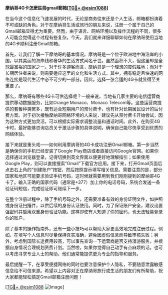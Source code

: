 **摩纳哥4G卡怎麽註冊gmail郵箱[[TG💪+ @esim1088](https://t.me/s/esim1088)]**

在当今这个信息化飞速发展的时代，无论是商务往来还是个人生活，邮箱都扮演着不可或缺的角色。对于在摩纳哥生活或旅行的朋友来说，注册一个属于自己的Gmail邮箱显得尤为重要。然而，由于语言、网络环境以及操作流程的不同，很多人可能会觉得这个过程有些复杂。今天，我们就来详细聊聊如何在摩纳哥使用当地的4G卡顺利注册Gmail邮箱。

首先，让我们了解一下摩纳哥的基本情况。摩纳哥是一个位于欧洲地中海沿岸的小国，以其美丽的海岸线和奢华的生活方式闻名于世。虽然面积不大，但这里却是全球最富裕的国家之一。对于许多游客而言，摩纳哥是一个理想的度假胜地；而对于长期居住者来说，则需要适应这里的文化和生活方式。其中，拥有稳定且快速的网络连接是现代生活中必不可少的一部分。因此，选择一张合适的4G卡就显得至关重要了。

那么，摩纳哥有哪些4G卡可供选择呢？一般来说，当地有几家主要的电信运营商提供移动数据服务，比如Orange Monaco、Monaco Telecom等。这些运营商提供的套餐种类繁多，既有适合短期用户的预付费卡，也有针对长期居民设计的后付费方案。对于初次接触摩纳哥网络环境的人来说，建议先从预付费卡开始尝试，因为这种方式更加灵活，可以根据实际需求调整流量和通话时间。此外，在购买4G卡时，最好能够咨询店员关于激活步骤的具体说明，确保自己能尽快享受到优质的网络体验。

接下来就是重头戏——如何利用摩纳哥的4G卡成功注册Gmail邮箱。第一步当然是确保你的手机已经安装了Google Play商店或者直接访问Google官网。如果你选择通过浏览器登录，记得切换到英文界面以便更好地理解指引；如果使用Google Play，则可以直接搜索“Gmail”下载官方应用。接下来，打开Gmail页面后点击右上角的“创建账户”按钮，然后按照提示填写相关信息。需要注意的是，部分国家和地区可能要求验证手机号码，这时候就需要用到我们刚刚提到的摩纳哥4G卡了。输入正确的国家代码（通常是+377）加上你的电话号码，系统会发送一条验证码短信，完成验证即可继续下一步。

在整个注册过程中，除了手机号码之外，还需要准备有效的身份证明文件，如护照或身份证扫描件，以供后续的身份认证使用。同时，为了保证账户安全，建议设置强密码并启用双重身份验证功能。这样即使有人知道了你的密码，也无法轻易登录你的账户。

除了基本的操作指南外，还有一些小技巧可以帮助大家更高效地完成注册过程。例如，在填写个人信息时尽量保持真实准确，避免因虚假信息而导致审核失败；另外，考虑到国际长途费用较高，可以事先查询一下运营商是否支持漫游服务，并根据自身情况合理规划资费计划。当然啦，如果你觉得自己动手有点麻烦的话，也可以考虑寻求专业人士的帮助，他们通常能提供更为专业的指导和服务。

最后提醒一下，在享受便捷网络的同时也要注意保护个人隐私，不要随意泄露敏感信息给不可信来源。希望以上内容对正在摩纳哥旅行或生活的朋友们有所帮助，祝大家都能轻松搞定Gmail邮箱注册问题！

[[TG💪+ @esim1088](https://t.me/s/esim1088) ![Image](https://i.postimg.cc/4NQfJmqS/Snipaste-2025-05-13-00-14-12.png)]
